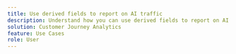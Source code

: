 ```yaml
---
title: Use derived fields to report on AI traffic
description: Understand how you can use derived fields to report on AI traffic in Workspace.
solution: Customer Journey Analytics
feature: Use Cases
role: User
---
```



